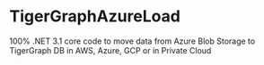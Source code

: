 # TigerGraphAzureLoad
100% .NET 3.1 core code to move data from Azure Blob Storage to TigerGraph DB in AWS, Azure, GCP or in Private Cloud
